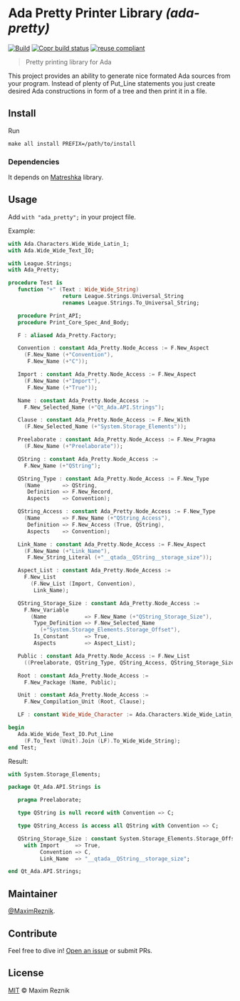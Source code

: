 Ada Pretty Printer Library _(ada-pretty)_
=========================================

[![Build](https://github.com/reznikmm/ada-pretty/workflows/Build/badge.svg)](https://github.com/reznikmm/ada-pretty/actions)
[![Copr build status](https://copr.fedorainfracloud.org/coprs/reznik/ada/package/ada-pretty/status_image/last_build.png)](https://copr.fedorainfracloud.org/coprs/reznik/ada/)
[![reuse compliant](https://img.shields.io/badge/reuse-compliant-green.svg)](https://reuse.software/)

> Pretty printing library for Ada

This project provides an ability to generate nice formated Ada sources
from your program. Instead of plenty of Put_Line statements you just
create desired Ada constructions in form of a tree and then print it in
a file.

## Install

Run
```
make all install PREFIX=/path/to/install
```

### Dependencies
It depends on [Matreshka](https://forge.ada-ru.org/matreshka) library.

## Usage
Add `with "ada_pretty";` in your project file.

Example:

```ada
with Ada.Characters.Wide_Wide_Latin_1;
with Ada.Wide_Wide_Text_IO;

with League.Strings;
with Ada_Pretty;

procedure Test is
   function "+" (Text : Wide_Wide_String)
                 return League.Strings.Universal_String
                 renames League.Strings.To_Universal_String;

   procedure Print_API;
   procedure Print_Core_Spec_And_Body;

   F : aliased Ada_Pretty.Factory;

   Convention : constant Ada_Pretty.Node_Access := F.New_Aspect
     (F.New_Name (+"Convention"),
      F.New_Name (+"C"));

   Import : constant Ada_Pretty.Node_Access := F.New_Aspect
     (F.New_Name (+"Import"),
      F.New_Name (+"True"));

   Name : constant Ada_Pretty.Node_Access :=
     F.New_Selected_Name (+"Qt_Ada.API.Strings");

   Clause : constant Ada_Pretty.Node_Access := F.New_With
     (F.New_Selected_Name (+"System.Storage_Elements"));

   Preelaborate : constant Ada_Pretty.Node_Access := F.New_Pragma
     (F.New_Name (+"Preelaborate"));

   QString : constant Ada_Pretty.Node_Access :=
     F.New_Name (+"QString");

   QString_Type : constant Ada_Pretty.Node_Access := F.New_Type
     (Name       => QString,
      Definition => F.New_Record,
      Aspects    => Convention);

   QString_Access : constant Ada_Pretty.Node_Access := F.New_Type
     (Name       => F.New_Name (+"QString_Access"),
      Definition => F.New_Access (True, QString),
      Aspects    => Convention);

   Link_Name : constant Ada_Pretty.Node_Access := F.New_Aspect
     (F.New_Name (+"Link_Name"),
      F.New_String_Literal (+"__qtada__QString__storage_size"));

   Aspect_List : constant Ada_Pretty.Node_Access :=
     F.New_List
       (F.New_List (Import, Convention),
        Link_Name);

   QString_Storage_Size : constant Ada_Pretty.Node_Access :=
     F.New_Variable
       (Name            => F.New_Name (+"QString_Storage_Size"),
        Type_Definition => F.New_Selected_Name
          (+"System.Storage_Elements.Storage_Offset"),
        Is_Constant     => True,
        Aspects         => Aspect_List);

   Public : constant Ada_Pretty.Node_Access := F.New_List
     ((Preelaborate, QString_Type, QString_Access, QString_Storage_Size));

   Root : constant Ada_Pretty.Node_Access :=
     F.New_Package (Name, Public);

   Unit : constant Ada_Pretty.Node_Access :=
     F.New_Compilation_Unit (Root, Clause);

   LF : constant Wide_Wide_Character := Ada.Characters.Wide_Wide_Latin_1.LF;

begin
   Ada.Wide_Wide_Text_IO.Put_Line
     (F.To_Text (Unit).Join (LF).To_Wide_Wide_String);
end Test;
```

Result:

```ada
with System.Storage_Elements;

package Qt_Ada.API.Strings is

   pragma Preelaborate;

   type QString is null record with Convention => C;

   type QString_Access is access all QString with Convention => C;

   QString_Storage_Size : constant System.Storage_Elements.Storage_Offset
     with Import     => True,
          Convention => C,
          Link_Name  => "__qtada__QString__storage_size";

end Qt_Ada.API.Strings;
```

## Maintainer

[@MaximReznik](https://github.com/reznikmm).

## Contribute

Feel free to dive in!
[Open an issue](https://github.com/reznikmm/ada-pretty/issues/new)
or submit PRs.

## License

[MIT](LICENSE) © Maxim Reznik


